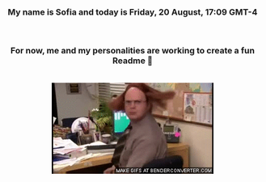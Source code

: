 


<div align="center">
<h3 >My name is Sofia and today is Friday, 20 August, 17:09 GMT-4</h3><br>
<h3 >For now, me and my personalities are working to create a fun Readme 👋
</h3><br>
<img src='img/dwight.gif' alt='working...'/>
</div>
